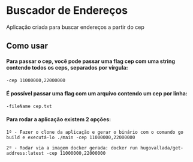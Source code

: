 # Buscador de Endereços
Aplicação criada para buscar endereços a partir do cep

## Como usar
#### Para passar o cep, você pode passar uma flag cep com uma string contendo todos os ceps, separados por vírgula:
    -cep 11000000,22000000
#### É possível passar uma flag com um arquivo contendo um cep por linha:
    -fileName cep.txt

#### Para rodar a aplicação existem 2 opções:
    1º - Fazer o clone da aplicação e gerar o binário com o comando go build e executá-lo ./main -cep 11000000,22000000
    
    2º - Rodar via a imagem docker gerada: docker run hugovallada/get-address:latest -cep 11000000,22000000